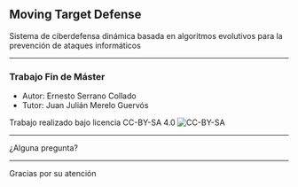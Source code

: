 ## Moving Target Defense

Sistema de ciberdefensa dinámica basada en algoritmos evolutivos para la prevención de ataques informáticos

---

### Trabajo Fin de Máster

- Autor: Ernesto Serrano Collado
- Tutor: Juan Julián Merelo Guervós

Trabajo realizado bajo licencia CC-BY-SA 4.0
![CC-BY-SA](https://i.creativecommons.org/l/by-sa/4.0/88x31.png)

---

¿Alguna pregunta?

---

Gracias por su atención
